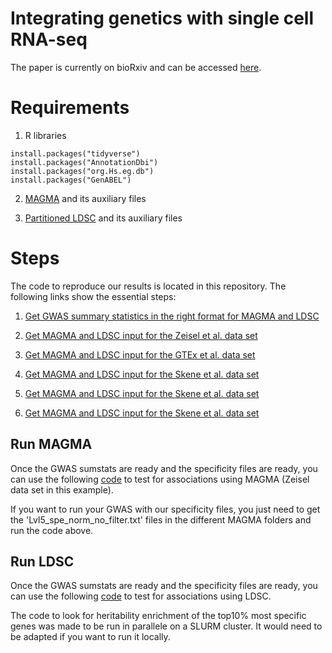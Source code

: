 # Integrating genetics with single cell RNA-seq

The paper is currently on bioRxiv and can be accessed [here](https://www.biorxiv.org/content/10.1101/528463v1).

# Requirements

1. R libraries

```
install.packages("tidyverse")
install.packages("AnnotationDbi")
install.packages("org.Hs.eg.db")
install.packages("GenABEL")
```

2. [MAGMA](https://ctg.cncr.nl/software/magma) and its auxiliary files

3. [Partitioned LDSC](https://github.com/bulik/ldsc/wiki/Partitioned-Heritability) and its auxiliary files

# Steps

The code to reproduce our results is located in this repository. The following links show the essential steps:

1) [Get GWAS summary statistics in the right format for MAGMA and LDSC](Code_Paper/Code_GWAS/get_GWAS_input.md)

2) [Get MAGMA and LDSC input for the Zeisel et al. data set](Code_Paper/Code_Zeisel/get_Zeisel_input.md)

3) [Get MAGMA and LDSC input for the GTEx et al. data set](Code_Paper/Code_GTEx/get_GTEx_input.md)

4) [Get MAGMA and LDSC input for the Skene et al. data set](Code_Paper/Code_Skene/get_Skene_input.md)

5) [Get MAGMA and LDSC input for the Skene et al. data set](Code_Paper/Code_Habib/get_Habib_input.md)

6) [Get MAGMA and LDSC input for the Skene et al. data set](Code_Paper/Code_Saunders/get_Saunders_input.md)

## Run MAGMA

Once the GWAS sumstats are ready and the specificity files are ready, you can use the following [code](Code_Paper/Code_Zeisel/run_MAGMA.md) to test for associations using MAGMA (Zeisel data set in this example).

If you want to run your GWAS with our specificity files, you just need to get the 'Lvl5_spe_norm_no_filter.txt' files in the different MAGMA folders and run the code above.

## Run LDSC

Once the GWAS sumstats are ready and the specificity files are ready, you can use the following [code](Code_Paper/LDSC_pipeline/README.md) to test for associations using LDSC.

The code to look for heritability enrichment of the top10% most specific genes was made to be run in parallele on a SLURM cluster. It would need to be adapted if you want to run it locally.


